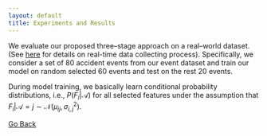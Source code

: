 ```yaml
---
layout: default
title: Experiments and Results
---
```


We evaluate our proposed three–stage approach on a real–world dataset. (See [here](./data_collect.html) for details on real-time data collecting process). Specifically, we consider a set of 80 accident events from our event dataset and train our model on random selected 60 events and test on the rest 20 events. 

During model training, we basically learn conditional probability distributions, i.e., $P(F_i|\mathcal{A})$ for all selected features under the assumption that $F_i|\mathcal{A}=j \sim \mathcal{N} (\mu_{ij},\sigma^2_{i,j})$. 


[Go Back](../)

